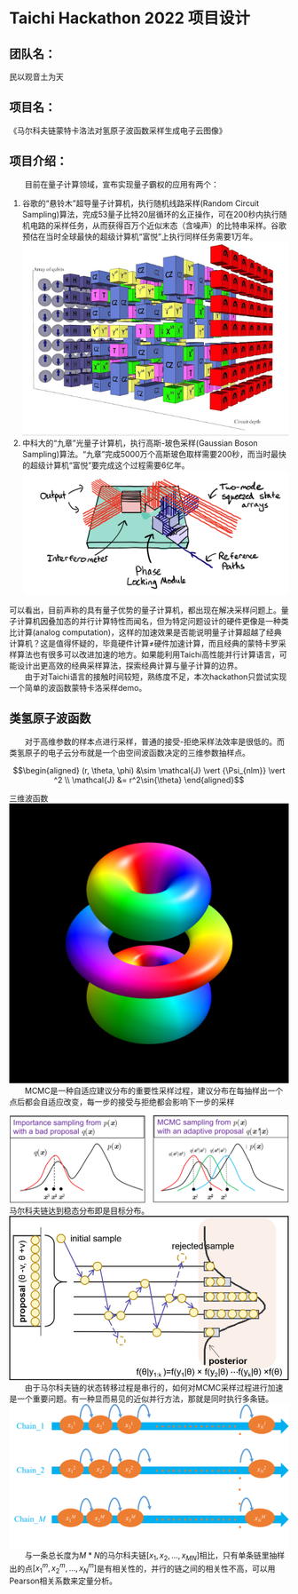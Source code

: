# Taichi Hackathon 2022 项目设计

## 团队名：
民以观音土为天
## 项目名：
《马尔科夫链蒙特卡洛法对氢原子波函数采样生成电子云图像》
## 项目介绍：
&emsp;&emsp;目前在量子计算领域，宣布实现量子霸权的应用有两个：
1. 谷歌的“悬铃木”超导量子计算机，执行随机线路采样(Random Circuit Sampling)算法，完成53量子比特20层循环的幺正操作，可在200秒内执行随机电路的采样任务，从而获得百万个近似末态（含噪声）的比特串采样。谷歌预估在当时全球最快的超级计算机“富悦”上执行同样任务需要1万年。![GoogleQuantum](pic/QuantumAdvantage_rcs_experi.png)
2. 中科大的“九章”光量子计算机，执行高斯-玻色采样(Gaussian Boson Sampling)算法。“九章”完成5000万个高斯玻色取样需要200秒，而当时最快的超级计算机“富悦”要完成这个过程需要6亿年。![ustcQuantum](pic/QuantumAdvantage_gbs_experi.png)
 
可以看出，目前声称的具有量子优势的量子计算机，都出现在解决采样问题上。量子计算机因叠加态的并行计算特性而闻名，但为特定问题设计的硬件更像是一种类比计算(analog computation)，这样的加速效果是否能说明量子计算超越了经典计算机？这是值得怀疑的，毕竟硬件计算$\neq$硬件加速计算，而且经典的蒙特卡罗采样算法也有很多可以改进加速的地方。如果能利用Taichi高性能并行计算语言，可能设计出更高效的经典采样算法，探索经典计算与量子计算的边界。  
&emsp;&emsp;由于对Taichi语言的接触时间较短，熟练度不足，本次hackathon只尝试实现一个简单的波函数蒙特卡洛采样demo。

## 类氢原子波函数
&emsp;&emsp;对于高维参数的样本点进行采样，普通的接受-拒绝采样法效率是很低的。而类氢原子的电子云分布就是一个由空间波函数决定的三维参数抽样点。  

$$\begin{aligned} (r, \theta, \phi) &\sim \mathcal{J} \vert {\Psi_{nlm}} \vert ^2 \\ 
\mathcal{J} &= r^2\sin{\theta} \end{aligned}$$  

三维波函数![Wave function 3D illustration](/pic/eigenstate_4_3_1.png)
&emsp;&emsp;MCMC是一种自适应建议分布的重要性采样过程，建议分布在每抽样出一个点后都会自适应改变，每一步的接受与拒绝都会影响下一步的采样  

![MCMC and Adaptive Proposals](/pic/ImportanceAndMCMC.png)
马尔科夫链达到稳态分布即是目标分布。
![Markov chain Monte Carlo sampling using random walk](/pic/MarkovChainAndRandomWalk.png)  
&emsp;&emsp;由于马尔科夫链的状态转移过程是串行的，如何对MCMC采样过程进行加速是一个重要问题。有一种显而易见的近似并行方法，那就是同时执行多条链。![mc_1](/pic/ParallelChains.png)  
&emsp;&emsp;与一条总长度为$M*N$的马尔科夫链$[x_1,x_2,\dots,x_{MN}]$相比，只有单条链里抽样出的点$[x_1^m,x_2^m,\dots,x_N^m]$是有相关性的，并行的链之间的相关性不高，可以用Pearson相关系数来定量分析。